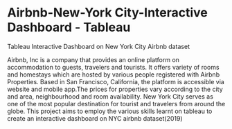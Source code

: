 # Airbnb-New-York City-Interactive Dashboard - Tableau
Tableau Interactive Dashboard on New York City Airbnb dataset

Airbnb, Inc is a company that provides an online platform on accommodation to guests, travelers and tourists. It offers variety of rooms and homestays which are hosted by various people registered with Airbnb Properties. Based in San Francisco, California, the platform is accessible via website and mobile app.The prices for properties vary according to the city and area, neighbourhood and room availability. New York City serves as one of the most popular destination for tourist and travelers from around the globe. This project aims to employ the various skills learnt on tableau to create an interactive dashboard on NYC airbnb dataset(2019)
